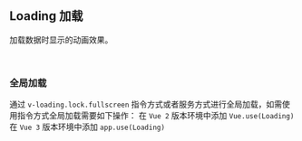 <div class="demo-header">
<p class="overviewicon">
  <span class="wapi-form-loading"/>
</p>

## Loading 加载

<nova-uxlink widget-name="Loading"></nova-uxlink>

加载数据时显示的动画效果。

<br>
</div>

### 全局加载

通过 `v-loading.lock.fullscreen` 指令方式或者服务方式进行全局加载，如需使用指令方式全局加载需要如下操作：
在 `Vue 2` 版本环境中添加 `Vue.use(Loading)`
在 `Vue 3` 版本环境中添加 `app.use(Loading)`

<demo-editor-mobilefirst link="loading/fullscreen.vue"></demo-editor-mobilefirst>

<br>
